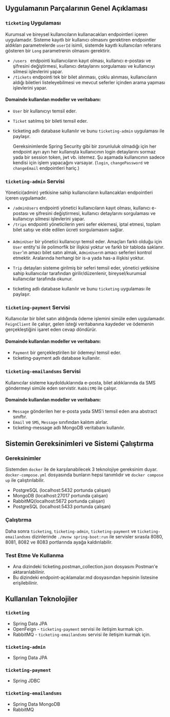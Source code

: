 ##  Uygulamanın Parçalarının Genel Açıklaması

### `ticketing` Uygulaması
    
Kurumsal ve bireysel kullanıcıların kullanacakları endpointleri içeren uygulamadır. Sisteme kayıtlı
bir kullanıcı olmasını gerektiren endpointler aldıkları parametrelerde `userId` isimli, sistemde kayıtlı
kullanıcıları referans gösteren bir `Long` parametrenin olmasını gerektirir. 

- `/users ` endpointi kullanıcıların kayıt olması, kullanıcı e-postası ve şifresini değiştirmesi, kullanıcı detaylarını 
sorgulaması ve kullanıcıyı silmesi işlevlerini yapar.
- `/tickets` endpointi tek bir bilet alınması, çoklu alınması, kullanıcıların aldığı biletleri listeleyebilmesi ve
mevcut seferler içinden arama yapması işlevlerini yapar.

#### Domainde kullanılan modeller ve veritabanı:
- `User` bir kullanıcıyı temsil eder.
- `Ticket` satılmış bir bileti temsil eder.
- ticketing adlı database kullanılır ve bunu `ticketing-admin` uygulaması ile paylaşır.
 
 
   Gereksinimlerde Spring Security gibi bir zorunluluk olmadığı için her endpoint ayrı ayrı her kullanışta
kullanıcının login detaylarını sormaz yada bir session token, jwt vb. istemez. Şu aşamada kullanıcının sadece
kendisi için işlem yapacağını varsayar. (`login`, `changePassword` ve `changeEmail` endpointleri hariç.)

### `ticketing-admin` Servisi
Yönetici(admin) yetkisine sahip kullanıcıların kullancakları endpointleri içeren uygulamadır. 

- `/adminUsers` endpointi yönetici kullanıcıların kayıt olması, kullanıcı e-postası ve şifresini değiştirmesi, 
kullanıcı detaylarını sorgulaması ve kullanıcıyı silmesi işlevlerini yapar.
- `/trips` endpointi yöneticilerin yeni sefer eklemesi, iptal etmesi, toplam bilet satışı ve elde edilen ücreti
sorgulamasını sağlar.

####  

- `AdminUser` bir yönetici kullanıcıyı temsil eder. Amaçları farklı olduğu için `User` entity'si
ile polimorfik bir ilişkisi yoktur ve farklı bir tabloda saklanır. `User`'ın amacı bilet satın almak, `AdminUser`ın amacı
seferleri kontrol etmektir. Aralarında herhangi bir is-a yada has-a ilişkisi yoktur.
- `Trip` detayları sisteme girilmiş bir seferi temsil eder, yönetici yetkisine sahip kullanıcılar tarafından girilir/düzenlenir,
bireysel/kurumsal kullanıcılar tarafında okunur.

- ticketing adlı database kullanılır ve bunu `ticketing` uygulaması ile paylaşır.

### `ticketing-payment` Servisi

Kullanıcılar bir bilet satın aldığında ödeme işlemini simüle eden uygulamadır. `FeignClient` ile çalışır, gelen isteği
veritabanına kaydeder ve ödemenin gerçekleştiğini işaret eden cevap döndürür.

#### Domainde kullanılan modeller ve veritabanı:
- `Payment` bir gerçekleştirilen bir ödemeyi temsil eder.
- ticketing-payment adlı database kullanılır.

### `ticketing-emailandsms` Servisi

Kullanıcılar sisteme kaydolduklarında e-posta, bilet aldıklarında da SMS göndermeyi simüle eden servistir.
`RabbitMQ` ile çalışır. 

#### Domainde kullanılan modeller ve veritabanı:
- `Message` gönderilen her e-posta yada SMS'i temsil eden ana abstract sınıftır.
- `Email` ve `SMS`, `Message` sınıfından kalıtım alırlar.
- ticketing-message adlı MongoDB veritabanı kullanılır.



## Sistemin Gereksinimleri ve Sistemi Çalıştırma

### Gereksinimler
Sistemden `docker` ile de karşılanabilecek 3 teknolojiye gereksinim duyar.
`docker-compose.yml` dosyasında bunların hepsi tanımlıdır ve `docker compose up` ile çalıştırılabilir.

- PostgreSQL (localhost:5432 portunda çalışan)
- MongoDB (localhost:27017 portunda çalışan)
- RabbitMQ(localhost:5672 portunda çalışan)
- PostgreSQL (localhost:5433 portunda çalışan)

### Çalıştırma
Daha sonra `ticketing`, `ticketing-admin`, `ticketing-payment` ve `ticketing-emailandsms` dizinlerinde `./mvnw spring-boot:run`
ile servisler sırasıla 8080, 8081, 8082 ve 8083 portlarında ayağa kaldırılabilir.

### Test Etme Ve Kullanma
- Ana dizindeki ticketing.postman_collection.json dosyasını Postman'e aktararılabilinir.
- Bu dizindeki endpoint-açıklamalar.md dosyasından hepsinin listesine erişilebilinir.

## Kullanılan Teknolojiler
### `ticketing`
- Spring Data JPA
- OpenFeign - `ticketing-payment` servisi ile iletişim kurmak için.
- RabbitMQ - `ticketing-emailandsms` servisi ile iletişim kurmak için.
 
### `ticketing-admin`
- Spring Data JPA
 
### `ticketing-payment`
- Spring JDBC

### `ticketing-emailandsms`
- Spring Data MongoDB
- RabbitMQ


